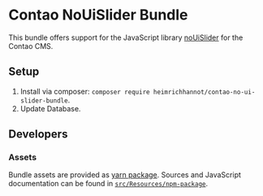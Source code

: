 # Contao NoUiSlider Bundle

This bundle offers support for the JavaScript library [noUiSlider](https://github.com/leongersen/noUiSlider/) for the Contao CMS.

## Setup

1. Install via composer: `composer require heimrichhannot/contao-no-ui-slider-bundle`.
2. Update Database.

## Developers

### Assets

Bundle assets are provided as [yarn package](https://yarn.pm/@hundh/contao-no-ui-slider-bundle). Sources and JavaScript documentation can be found in [`src/Resources/npm-package`](https://github.com/heimrichhannot/contao-no-ui-slider-bundle/tree/master/src/Resources/npm-package).